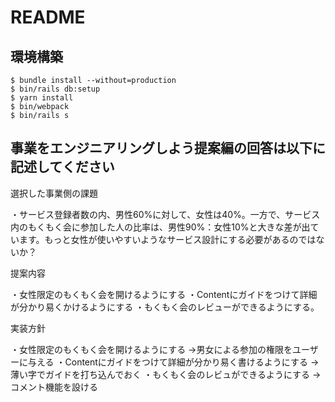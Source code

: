 # README

## 環境構築
```
$ bundle install --without=production
$ bin/rails db:setup
$ yarn install
$ bin/webpack
$ bin/rails s
```

## 事業をエンジニアリングしよう提案編の回答は以下に記述してください
選択した事業側の課題

・サービス登録者数の内、男性60%に対して、女性は40%。一方で、サービス内のもくもく会に参加した人の比率は、男性90%：女性10%と大きな差が出ています。もっと女性が使いやすいようなサービス設計にする必要があるのではないか？

提案内容

・女性限定のもくもく会を開けるようにする ・Contentにガイドをつけて詳細が分かり易くかけるようにする ・もくもく会のレビューができるようにする。

実装方針

・女性限定のもくもく会を開けるようにする →男女による参加の権限をユーザーに与える ・Contentにガイドをつけて詳細が分かり易く書けるようにする →薄い字でガイドを打ち込んでおく ・もくもく会のレビュができるようにする →コメント機能を設ける